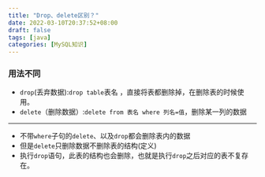 ```yaml
---
title: "Drop、delete区别？"
date: 2022-03-10T20:37:52+08:00
draft: false
tags: [java]
categories: [MySQL知识]
---
```


### 用法不同

* `drop`(丢弃数据):`drop table`表名 ，直接将表都删除掉，在删除表的时候使用。 
* `delete`（删除数据）:`delete from 表名 where 列名=值`，删除某一列的数据

---

* 不带`where`子句的`delete`、以及`drop`都会删除表内的数据
* 但是`delete`只删除数据不删除表的结构(定义)
* 执行`drop`语句，此表的结构也会删除，也就是执行`drop`之后对应的表不复存在。
